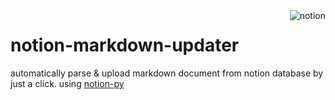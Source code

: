 <img align="right" src="https://miro.medium.com/max/700/1*aTuWWHnk0-FeyetCxyNCCg.png" alt="notion" />

# notion-markdown-updater

automatically parse & upload markdown document from notion database by just a click.
using [notion-py](https://github.com/jamalex/notion-py)
